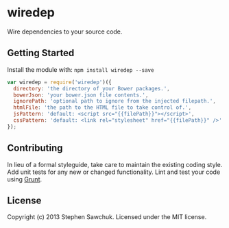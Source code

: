 # wiredep

Wire dependencies to your source code.

## Getting Started
Install the module with: `npm install wiredep --save`

```js
var wiredep = require('wiredep')({
  directory: 'the directory of your Bower packages.',
  bowerJson: 'your bower.json file contents.',
  ignorePath: 'optional path to ignore from the injected filepath.',
  htmlFile: 'the path to the HTML file to take control of.',
  jsPattern: 'default: <script src="{{filePath}}"></script>',
  cssPattern: 'default: <link rel="stylesheet" href="{{filePath}}" />'
});
```


## Contributing
In lieu of a formal styleguide, take care to maintain the existing coding style. Add unit tests for any new or changed functionality. Lint and test your code using [Grunt](http://gruntjs.com/).


## License
Copyright (c) 2013 Stephen Sawchuk. Licensed under the MIT license.
